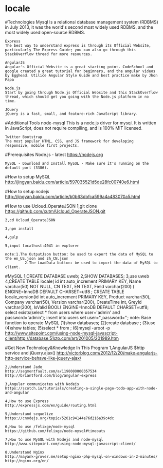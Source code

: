 # locale 

#Technologies
	Mysql
	Is a relational database management system (RDBMS) in July 2013, it was the world's second most widely used RDBMS, and the most widely used open-source RDBMS.

	Express
	The best way to understand express is through its Official Website, particularly The Express Guide; you can also go through this StackOverflow thread for more resources.

	AngularJS
	Angular's Official Website is a great starting point. CodeSchool and google created a great tutorial for beginners, and the angular videos by Egghead. Utilice Angular Style Guide and best practice make by Jhon Papa

	Node.js
	Start by going through Node.js Official Website and this StackOverflow thread, which should get you going with the Node.js platform in no time.

	JQuery
	jQuery is a fast, small, and feature-rich JavaScript library.


#Additional Tools
	node-mysql
	This is a node.js driver for mysql. It is written in JavaScript, does not require compiling, and is 100% MIT licensed.

	Twitter Bootstrap
	The most popular HTML, CSS, and JS framework for developing responsive, mobile first projects.

#Prerequisites
	Node.js - latest https://nodejs.org 

	MySQL - Download and Install MySQL - Make sure it's running on the default port (3306).


#How to setup MySQL
	http://jingyan.baidu.com/article/597035521d5de28fc00740e6.html

#How to setup nodejs
	http://jingyan.baidu.com/article/b0b63dbfca599a4a483070a5.html

#How to use Ucloud_OperateJSON 
	1,git clone https://github.com/xutm/Ucloud_OperateJSON.git

	2,cd Ucloud_OperateJSON

	3,npm install

	4,gulp

	5,input localhost:4041 in explorer

	note:1.The OutputJson button: be used to export the data of MySQL to the en_US.json and zh_CN.json
	         2.The LoadData button: be used to import the data of MySQL to client.

#MySQL
	1,CREATE DATABASE uweb;
	2,SHOW DATABASES;
	3,use uweb
	4,CREATE TABLE locale(
	    id int auto_increment PRIMARY KEY,
		Name varchar(50) NOT NULL,
		CN TEXT,
		EN TEXT,
		Field varchar(200)
	) ENGINE=InnoDB  DEFAULT CHARSET=utf8 ;
	CREATE TABLE locale_version(id int auto_increment PRIMARY KEY, Product varchar(50), Company varchar(50), Version varchar(200), CreateTime int, GreyId varchar(200), IsValid BOOL) ENGINE=InnoDB DEFAULT CHARSET=utf8;
select exists(select * from users where user='admin' and password='admin');
insert into users set user='',password='';
	note: Base function to operate MySQL
		(1)show databases;
		(2)create database <database name>;
		(3)use <database name>
		(4)show tables;
		(5)select * from <table>;
		(6)mysql -uroot -p
	http://www.sitepoint.com/using-node-mysql-javascript-client/
	http://database.51cto.com/art/201005/201989.htm

#Get New Technology&Knowledge In This Program
	1,AngularJS $http service and jQuery.ajax()
	http://victorblog.com/2012/12/20/make-angularjs-http-service-behave-like-jquery-ajax/

	2,Understand Jade
	http://segmentfault.com/a/1190000000357534
	http://briantford.com/blog/angular-express

	3,Angular communicates with Nodejs
	https://scotch.io/tutorials/creating-a-single-page-todo-app-with-node-and-angular

	4,How to use Express
	http://expressjs.com/en/guide/routing.html

	5,Understand sequelize
	https://cnodejs.org/topic/5201c94144e76d216a39c4dc

	6,How to use /felixge/node-mysql
	https://github.com/felixge/node-mysql#timeouts

	7,How to use MySQL with Nodejs and node-mysql
	http://www.sitepoint.com/using-node-mysql-javascript-client/

	8.Understand Nginx
	http://mayank-grover.me/setup-nginx-php-mysql-on-windows-in-2-minutes/
	http://nginx.org/en/
